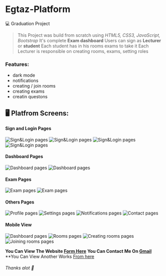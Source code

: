 # Egtaz-Platform
:computer: Graduation Project
> This Project was build from scratch using *HTML5, CSS3, JavaScript, Bootstrap*
> It's complete **Exam dashboard**
> Users can sign as **Lecturer** or **student**
> Each student has in his rooms exams to take it
> Each Lecturer is responsible on creating rooms, exams, setting roles

### Features:
  - dark mode
  - notifications
  - creating / join rooms 
  - creating exams
  - creatin questons 

## :desktop_computer: Platfrom Screens:

  #### Sign and Login Pages
![Sign&Login pages](https://github.com/YoussefTurkey/Egtaz-Platform/blob/main/assets/screens/screen_01.PNG)
![Sign&Login pages](https://github.com/YoussefTurkey/Egtaz-Platform/blob/main/assets/screens/screen_02.PNG)
![Sign&Login pages](https://github.com/YoussefTurkey/Egtaz-Platform/blob/main/assets/screens/screen_03.PNG)
![Sign&Login pages](https://github.com/YoussefTurkey/Egtaz-Platform/blob/main/assets/screens/screen_01.PNG)

  #### Dashboard Pages
![Dashboard pages](https://github.com/YoussefTurkey/Egtaz-Platform/blob/main/assets/screens/screen_1.PNG)
![Dashboard pages](https://github.com/YoussefTurkey/Egtaz-Platform/blob/main/assets/screens/screen_2.PNG) 
 
  #### Exam Pages
![Exam pages](https://github.com/YoussefTurkey/Egtaz-Platform/blob/main/assets/screens/screen_3.PNG)
![Exam pages](https://github.com/YoussefTurkey/Egtaz-Platform/blob/main/assets/screens/screen_4.PNG)
  
  #### Others Pages
![Profile pages](https://github.com/YoussefTurkey/Egtaz-Platform/blob/main/assets/screens/screen_5.PNG)
![Settings pages](https://github.com/YoussefTurkey/Egtaz-Platform/blob/main/assets/screens/screen_6.PNG)
![Notifications pages](https://github.com/YoussefTurkey/Egtaz-Platform/blob/main/assets/screens/screen_7.PNG)
![Contact pages](https://github.com/YoussefTurkey/Egtaz-Platform/blob/main/assets/screens/screen_8.PNG)

  #### Mobile View
![Dashboard pages](https://github.com/YoussefTurkey/Egtaz-Platform/blob/main/assets/screens/screen_9.PNG)
![Rooms pages](https://github.com/YoussefTurkey/Egtaz-Platform/blob/main/assets/screens/screen_10.PNG)
![Creating rooms pages](https://github.com/YoussefTurkey/Egtaz-Platform/blob/main/assets/screens/screen_11.PNG)
![Joining rooms pages](https://github.com/YoussefTurkey/Egtaz-Platform/blob/main/assets/screens/screen_12.PNG)

 
**You Can View The Website [Form Here](https://youssefturkey.github.io/Egtaz-Platform/)**
**You Can Contact Me On [Gmail](youssef.turkey11@gmail.com)**
**You Can View Another Works [From here](https://www.behance.net/YouTurkey11)

###### *Thanks alot* :wave:
 
